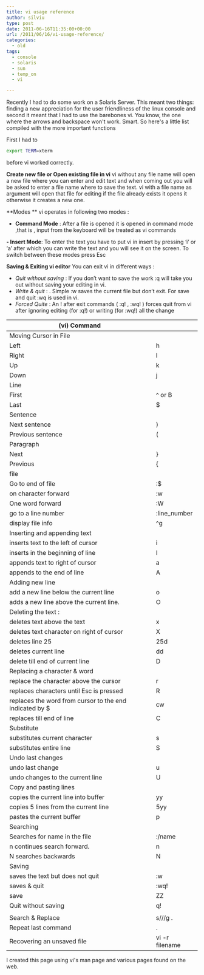 ```yaml
---
title: vi usage reference
author: silviu
type: post
date: 2011-06-16T11:35:00+00:00
url: /2011/06/16/vi-usage-reference/
categories:
  - old
tags:
  - console
  - solaris
  - sun
  - temp_on
  - vi

---
```

Recently I had to do some work on a Solaris Server. This meant two things: finding a new appreciation for the user friendliness of the linux console and second it meant that I had to use the barebones vi. You know, the one where the arrows and backspace won't work. Smart. So here's a little list compiled with the more important functions

First I had to

```bash
export TERM=xterm
```

before vi worked correctly.

**Create new file or Open existing file in vi**
vi without any file name will open a new file where you can enter and edit text and when coming out you will be asked to enter a file name where to save the text. vi with a file name as argument will open that file for editing if the file already exists it opens it otherwise it creates a new one.

**Modes
**
vi operates in following two modes :
- **Command Mode** : After a file is opened it is opened in command mode ,that is , input from the keyboard will be treated as vi commands

**- Insert Mode**: To enter the text you have to put vi in insert by pressing ‘i’ or ‘a’ after which you can write the text and you will see it on the screen. To switch between these modes press Esc

**Saving & Exiting vi editor**
You can exit vi in different ways :

  * _Quit without saving_ : If you don’t want to save the work :q will take you out without saving your editing in vi.
  * _Write & quit_ : . Simple :w saves the current file but don’t exit. For save and quit :wq is used in vi.
  * _Forced Quite_ : An ! after exit commands ( :q! , :wq! ) forces quit from vi after ignoring editing (for :q!) or writing (for :wq!) all the change


| (vi) Command                                            |                |
|---------------------------------------------------------|----------------|
| Moving Cursor in File                                   |                |
| Left                                                    | h              |
| Right                                                   | l              |
| Up                                                      | k              |
| Down                                                    | j              |
| Line                                                    |                |
| First                                                   | ^ or B         |
| Last                                                    | $              |
| Sentence                                                |                |
| Next sentence                                           | )              |
| Previous sentence                                       | (              |
| Paragraph                                               |                |
| Next                                                    | }              |
| Previous                                                | {              |
| file                                                    |                |
| Go to end of file                                       | :$             |
| on character forward                                    | :w             |
| One word forward                                        | :W             |
| go to a line number                                     | :line_number   |
| display file info                                       | ^g             |
| Inserting and appending text                            |                |
| inserts text to the left of cursor                      | i              |
| inserts in the beginning of line                        | I              |
| appends text to right of cursor                         | a              |
| appends to the end of line                              | A              |
| Adding new line                                         |                |
| add a new line below the current line                   | o              |
| adds a new line above the current line.                 | O              |
| Deleting the text :                                     |                |
| deletes text above the text                             | x              |
| deletes text character on right of cursor               | X              |
| deletes line 25                                         | 25d            |
| deletes current line                                    | dd             |
| delete till end of current line                         | D              |
| Replacing a character & word                            |                |
| replace the character above the cursor                  | r              |
| replaces characters until Esc is pressed                | R              |
| replaces the word from cursor to the end indicated by $ | cw             |
| replaces till end of line                               | C              |
| Substitute                                              |                |
| substitutes current character                           | s              |
| substitutes entire line                                 | S              |
| Undo last changes                                       |                |
| undo last change                                        | u              |
| undo changes to the current line                        | U              |
| Copy and pasting lines                                  |                |
| copies the current line into buffer                     | yy             |
| copies 5 lines from the current line                    | 5yy            |
| pastes the current buffer                               | p              |
| Searching                                               |                |
| Searches for name in the file                           | :/name         |
| n continues search forward.                             | n              |
| N searches backwards                                    | N              |
| Saving                                                  |                |
| saves the text but does not quit                        | :w             |
| saves & quit                                            | :wq!           |
| save                                                    | ZZ             |
| Quit without saving                                     | q!             |
|                                                         |                |
| Search & Replace                                        | s///g .        |
| Repeat last command                                     | .              |
| Recovering an unsaved file                              | vi -r filename |

I created this page using vi's man page and various pages found on the web.
